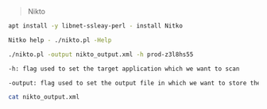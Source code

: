 >Nikto
```bash
apt install -y libnet-ssleay-perl - install Nitko 
```
```bash
Nitko help - ./nikto.pl -Help
```

```bash
./nikto.pl -output nikto_output.xml -h prod-z3l8hs55

-h: flag used to set the target application which we want to scan

-output: flag used to set the output file in which we want to store the result
```

```bash
cat nikto_output.xml
```
